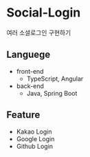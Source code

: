 # Social-Login
여러 소셜로그인 구현하기

## Languege
* front-end
    * TypeScript, Angular
* back-end
    * Java, Spring Boot

## Feature
* Kakao Login
* Google Login
* Github Login